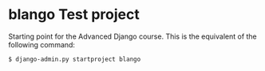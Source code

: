# blango Test project

Starting point for the Advanced Django course. This is the equivalent of the following command:

```bash
$ django-admin.py startproject blango
```

